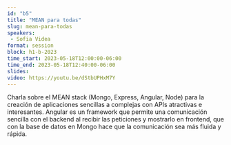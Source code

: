 ```yaml
---
id: "b5"
title: "MEAN para todas"
slug: mean-para-todas
speakers:
 - Sofia Videa
format: session
block: h1-b-2023
time_start: 2023-05-18T12:00:00-06:00
time_end: 2023-05-18T12:40:00-06:00
slides: 
video: https://youtu.be/dStbUPHxM7Y
---
```


Charla sobre el MEAN stack (Mongo, Express, Angular, Node) para la creación de aplicaciones sencillas a complejas con APIs atractivas e interesantes. Angular es un framework que permite una comunicación sencilla con el backend al recibir las peticiones y mostrarlo en frontend, que con la base de datos en Mongo hace que la comunicación sea más fluida y rápida.